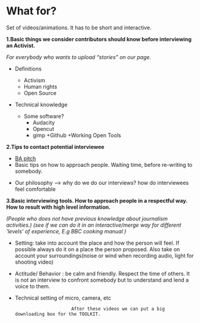 
# What for?

Set of videos/animations. It has to be short and interactive.

**1.Basic things we consider contributors should know before interviewing an Activist.**

_For everybody who wants to upload “stories” on our page._


* Definitions
  * Activism
  * Human rights
  * Open Source

* Technical knowledge
  * Some software?
    * Audacity
    * Opencut
    + gimp
    +Github
    +Working Open Tools


**2.Tips to contact potential interviewee**

* [BA pitch](https://github.com/Beyondactivismo/Beyondactivismo/issues/20)
* Basic tips on how to approach people. Waiting time, before re-writing to somebody.
+ Our philosophy --> why do we do our interviews?  how do interviewees feel comfortable

**3.Basic interviewing tools. How to approach people in a respectful way. How to result with high level information.**

_(People who does not have previous knowledge about journalism activities.)_
_(see if we can do it in an interactive/merge way for different ‘levels’ of experience, E.g BBC cooking manual )_

* Setting: take into account the place and how the person will feel. If possible always do it on a place the person proposed. Also take on account your surroundings(noise or wind when recording audio, light for shooting video)

* Actitude/ Behavior : be calm and friendly. Respect the time of others. It is not an interview to confront somebody but to understand and lend a voice to them.

* Technical setting of micro, camera, etc





                           After these videos we can put a big downloading box for the TOOLKIT.
